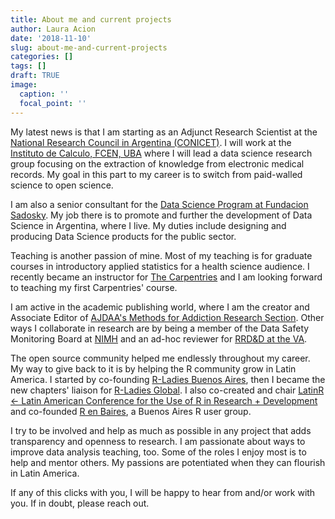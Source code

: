 ```yaml
---
title: About me and current projects
author: Laura Acion
date: '2018-11-10'
slug: about-me-and-current-projects
categories: []
tags: []
draft: TRUE
image:
  caption: ''
  focal_point: ''
---
```


My latest news is that I am starting as an Adjunct Research Scientist at the [National Research Council in Argentina (CONICET)](https://www.conicet.gov.ar/?lan=en). I will work at the [Instituto de Calculo, FCEN, UBA](http://www.ic.fcen.uba.ar/en/) where I will lead a data science research group focusing on the extraction of knowledge from electronic medical records. My goal in this part to my career is to switch from paid-walled science to open science.

I am also a senior consultant for the [Data Science Program at Fundacion Sadosky](http://www.fundacionsadosky.org.ar/programas/pcd/). My job there is to promote and further the development of Data Science in Argentina, where I live. My duties include designing and producing Data Science products for the public sector.

Teaching is another passion of mine. Most of my teaching is for graduate courses in introductory applied statistics for a health science audience. I recently became an instructor for [The Carpentries](https://carpentries.org/) and I am looking forward to teaching my first Carpentries' course.

I am active in the academic publishing world, where I am the creator and Associate Editor of [AJDAA's Methods for Addiction Research Section](http://explore.tandfonline.com/cfp/med/american-journal-of-drug-and-alcohol-abuse-methods-in-addiction-research). Other ways I collaborate in research are by being a member of the Data Safety Monitoring Board at [NIMH](https://www.nimh.nih.gov/index.shtml) and an ad-hoc reviewer for [RRD&D at the VA](https://www.research.va.gov/services/rrd.cfm).

The open source community helped me endlessly throughout my career. My way to give back to it is by helping the R community grow in Latin America. I started by co-founding [R-Ladies Buenos Aires](https://www.meetup.com/rladies-buenos-aires/), then I became the new chapters' liaison for [R-Ladies Global](https://rladies.org/about-us/team/). I also co-created and chair [LatinR <- Latin American Conference for the Use of R in Research + Development](http://latin-r.com/en) and co-founded [R en Baires](https://renbaires.github.io/), a Buenos Aires R user group.  

I try to be involved and help as much as possible in any project that adds transparency and openness to research. I am passionate about ways to improve data analysis teaching, too. Some of the roles I enjoy most is to help and mentor others. My passions are potentiated when they can flourish in Latin America.

If any of this clicks with you, I will be happy to hear from and/or work with you. If in doubt, please reach out.